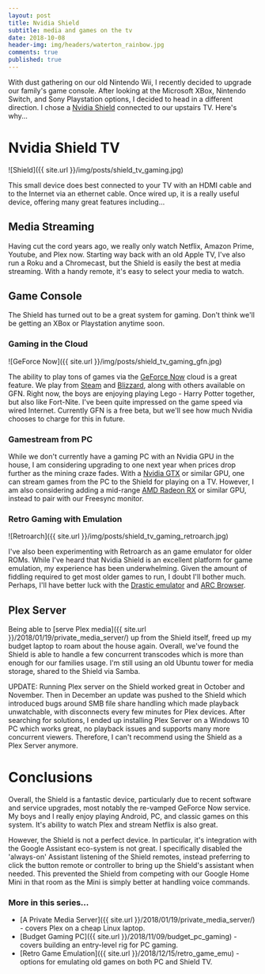 ```yaml
---
layout: post
title: Nvidia Shield
subtitle: media and games on the tv 
date: 2018-10-08
header-img: img/headers/waterton_rainbow.jpg
comments: true
published: true
---
```


With dust gathering on our old Nintendo Wii, I recently decided to upgrade our family's game console.  After looking at the Microsoft XBox, Nintendo Switch, and Sony Playstation options, I decided to head in a different direction.  I chose a [Nvidia Shield](https://www.nvidia.com/en-us/shield/) connected to our upstairs TV.  Here's why...

# Nvidia Shield TV

![Shield]({{ site.url }}/img/posts/shield_tv_gaming.jpg)

This small device does best connected to your TV with an HDMI cable and to the Internet via an ethernet cable.  Once wired up, it is a really useful device, offering many great features including... 

## Media Streaming

Having cut the cord years ago, we really only watch Netflix, Amazon Prime, Youtube, and Plex now.  Starting way back with an old Apple TV, I've also run a Roku and a Chromecast, but the Shield is easily the best at media streaming.  With a handy remote, it's easy to select your media to watch.

## Game Console

The Shield has turned out to be a great system for gaming.  Don't think we'll be getting an XBox or Playstation anytime soon.

### Gaming in the Cloud

![GeForce Now]({{ site.url }}/img/posts/shield_tv_gaming_gfn.jpg)

The ability to play tons of games via the [GeForce Now](https://www.nvidia.com/en-us/geforce/products/geforce-now/) cloud is a great feature. We play from [Steam](https://store.steampowered.com/) and [Blizzard](https://www.blizzard.com), along with others available on GFN.  Right now, the boys are enjoying playing Lego - Harry Potter together, but also like Fort-Nite.  I've been quite impressed on the game speed via wired Internet.  Currently GFN is a free beta, but we'll see how much Nvidia chooses to charge for this in future.

### Gamestream from PC

While we don't currently have a gaming PC with an Nvidia GPU in the house, I am considering upgrading to one next year when prices drop further as the mining craze fades.  With a [Nvidia GTX](https://www.nvidia.com/en-us/geforce/products/) or similar GPU, one can stream games from the PC to the Shield for playing on a TV.  However, I am also considering adding a mid-range [AMD Radeon RX](https://www.amd.com/en/RX-series) or similar GPU, instead to pair with our Freesync monitor.

### Retro Gaming with Emulation

![Retroarch]({{ site.url }}/img/posts/shield_tv_gaming_retroarch.jpg)

I've also been experimenting with Retroarch as an game emulator for older ROMs.  While I've heard that Nvidia Shield is an excellent platform for game emulation, my experience has been underwhelming.  Given the amount of fiddling required to get most older games to run, I doubt I'll bother much.  Perhaps, I'll have better luck with the [Drastic emulator](https://play.google.com/store/apps/details?id=com.dsemu.drastic) and [ARC Browser](https://play.google.com/store/apps/details?id=net.floatingpoint.android.arcturus).

## Plex Server

Being able to [serve Plex media]({{ site.url }}/2018/01/19/private_media_server/) up from the Shield itself, freed up my budget laptop to roam about the house again.  Overall, we've found the Shield is able to handle a few concurrent transcodes which is more than enough for our families usage.  I'm still using an old Ubuntu tower for media storage, shared to the Shield via Samba.

UPDATE: Running Plex server on the Shield worked great in October and November.  Then in December an update was pushed to the Shield which introduced bugs around SMB file share handling which made playback unwatchable, with disconnects every few minutes for Plex devices.  After searching for solutions, I ended up installing Plex Server on a Windows 10 PC which works great, no playback issues and supports many more concurrent viewers.  Therefore, I can't recommend using the Shield as a Plex Server anymore.

# Conclusions

Overall, the Shield is a fantastic device, particularly due to recent software and service upgrades, most notably the re-vamped GeForce Now service.  My boys and I really enjoy playing Android, PC, and classic games on this system.  It's ability to watch Plex and stream Netflix is also great.

However, the Shield is not a perfect device.  In particular, it's integration with the Google Assistant eco-system is not great.  I specifically disabled the 'always-on' Assistant listening of the Shield remotes, instead preferring to click the button remote or controller to bring up the Shield's assistant when needed.  This prevented the Shield from competing with our Google Home Mini in that room as the Mini is simply better at handling voice commands.

### More in this series...
* [A Private Media Server]({{ site.url }}/2018/01/19/private_media_server/) - covers Plex on a cheap Linux laptop.
* [Budget Gaming PC]({{ site.url }}/2018/11/09/budget_pc_gaming) - covers building an entry-level rig for PC gaming. 
* [Retro Game Emulation]({{ site.url }}/2018/12/15/retro_game_emu) - options for emulating old games on both PC and Shield TV. 